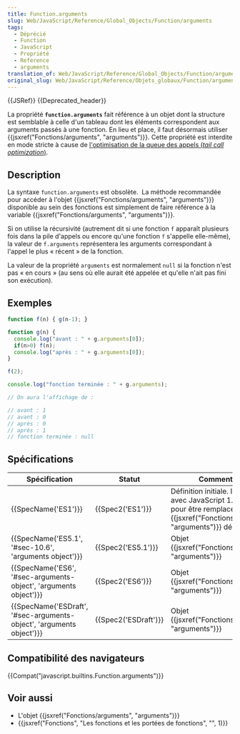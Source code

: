 ```yaml
---
title: Function.arguments
slug: Web/JavaScript/Reference/Global_Objects/Function/arguments
tags:
  - Déprécié
  - Function
  - JavaScript
  - Propriété
  - Reference
  - arguments
translation_of: Web/JavaScript/Reference/Global_Objects/Function/arguments
original_slug: Web/JavaScript/Reference/Objets_globaux/Function/arguments
---
```

{{JSRef}} {{Deprecated_header}}

La propriété **`function.arguments`** fait référence à un objet dont la structure est semblable à celle d'un tableau dont les éléments correspondent aux arguments passés à une fonction. En lieu et place, il faut désormais utiliser {{jsxref("Fonctions/arguments", "arguments")}}. Cette propriété est interdite en mode stricte à cause de [l'optimisation de la queue des appels (_tail call optimization_)](https://www.ecma-international.org/ecma-262/6.0/#sec-addrestrictedfunctionproperties).

## Description

La syntaxe `function.arguments` est obsolète.  La méthode recommandée pour accéder à l'objet {{jsxref("Fonctions/arguments", "arguments")}} disponible au sein des fonctions est simplement de faire référence à la variable {{jsxref("Fonctions/arguments", "arguments")}}.

Si on utilise la récursivité (autrement dit si une fonction `f` apparaît plusieurs fois dans la pile d'appels ou encore qu'une fonction `f` s'appelle elle-même), la valeur de `f.arguments` représentera les arguments correspondant à l'appel le plus « récent » de la fonction.

La valeur de la propriété `arguments` est normalement `null` si la fonction n'est pas « en cours » (au sens où elle aurait été appelée et qu'elle n'ait pas fini son exécution).

## Exemples

```js
function f(n) { g(n-1); }

function g(n) {
  console.log("avant : " + g.arguments[0]);
  if(n>0) f(n);
  console.log("après : " + g.arguments[0]);
}

f(2);

console.log("fonction terminée : " + g.arguments);

// On aura l'affichage de :

// avant : 1
// avant : 0
// après : 0
// après : 1
// fonction terminée : null
```

## Spécifications

| Spécification                                                                                | Statut                       | Commentaires                                                                                                                                                         |
| -------------------------------------------------------------------------------------------- | ---------------------------- | -------------------------------------------------------------------------------------------------------------------------------------------------------------------- |
| {{SpecName('ES1')}}                                                                     | {{Spec2('ES1')}}         | Définition initiale. Implémentée avec JavaScript 1.0. Dépréciée pour être remplacée par {{jsxref("Fonctions/arguments", "arguments")}} décrit par ES3. |
| {{SpecName('ES5.1', '#sec-10.6', 'arguments object')}}                     | {{Spec2('ES5.1')}}     | Objet {{jsxref("Fonctions/arguments", "arguments")}}                                                                                                   |
| {{SpecName('ES6', '#sec-arguments-object', 'arguments object')}}         | {{Spec2('ES6')}}         | Objet {{jsxref("Fonctions/arguments", "arguments")}}                                                                                                   |
| {{SpecName('ESDraft', '#sec-arguments-object', 'arguments object')}} | {{Spec2('ESDraft')}} | Objet {{jsxref("Fonctions/arguments", "arguments")}}                                                                                                   |

## Compatibilité des navigateurs

{{Compat("javascript.builtins.Function.arguments")}}

## Voir aussi

- L'objet {{jsxref("Fonctions/arguments", "arguments")}}
- {{jsxref("Fonctions", "Les fonctions et les portées de fonctions", "", 1)}}
